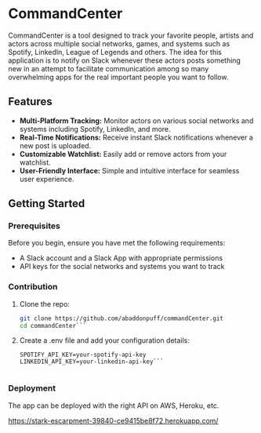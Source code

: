 # CommandCenter

CommandCenter is a tool designed to track your favorite people, artists and actors across multiple social networks, games, and systems such as Spotify, LinkedIn, League of Legends and others. The idea for this application is to notify on Slack whenever these actors posts something new in an attempt to facilitate communication among so many overwhelming apps for the real important people you want to follow.

## Features

- **Multi-Platform Tracking:** Monitor actors on various social networks and systems including Spotify, LinkedIn, and more.
- **Real-Time Notifications:** Receive instant Slack notifications whenever a new post is uploaded.
- **Customizable Watchlist:** Easily add or remove actors from your watchlist.
- **User-Friendly Interface:** Simple and intuitive interface for seamless user experience.

## Getting Started

### Prerequisites

Before you begin, ensure you have met the following requirements:

- A Slack account and a Slack App with appropriate permissions
- API keys for the social networks and systems you want to track

### Contribution

1. Clone the repo:
   ```sh
   git clone https://github.com/abaddonpuff/commandCenter.git
   cd commandCenter```

2. Create a .env file and add your configuration details:
    ```SLACK_WEBHOOK_URL=your-slack-webhook-url
    SPOTIFY_API_KEY=your-spotify-api-key
    LINKEDIN_API_KEY=your-linkedin-api-key```


### Deployment
The app can be deployed with the right API on AWS, Heroku, etc.

https://stark-escarpment-39840-ce9415be8f72.herokuapp.com/


